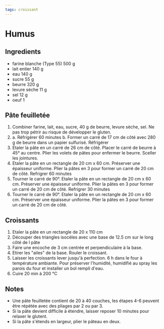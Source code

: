 ```yaml
---
tags: croissant
---
```


# Humus
## Ingredients
- farine blanche (Type 55)	  500	 g 
- lait entier				  140    g
- eau						  140    g
- sucre						   55	 g
- beurre					  320	 g
- levure sèche				   11	 g
- sel						   12	 g
- oeuf							1

## Pâte feuilletée
1. Combiner farine, lait, eau, sucre, 40 g de beurre, levure sèche, sel. Ne pas trop pétrir au risque de développer le gluten.
2. a. Réfrigérer 60 minutes
   b. Former un carré de 17 cm  de côté avec 280 g de beurre dans un papier sulfurisé. Réfrigérer 
3. Etaler la pâte en un carré de 26 cm de côté. Placer le carré de beurre à 45° au centre. Plier les volets de pâtes pour enfermer le beurre. Sceller les jointures.
4. Etaler la pâte en un rectangle de 20 cm x 60 cm. Préserver une épaisseur uniforme. Plier la pâtes en 3 pour former un carré de 20 cm de côté. Refrigrer 60 minutes
5. Tourner le carré de 90°. Etaler la pâte en un rectangle de 20 cm x 60 cm. Préserver une épaisseur uniforme. Plier la pâtes en 3 pour former un carré de 20 cm de côté. Refrigrer 30 minutes
6. Tourner le carré de 90°. Etaler la pâte en un rectangle de 20 cm x 60 cm. Préserver une épaisseur uniforme. Plier la pâtes en 3 pour former un carré de 20 cm de côté.

## Croissants
1. Etaler la pâte en un rectangle de 20 x 110 cm
2. Découper des triangles isocèles avec une base de 12.5 cm sur le long côté de l pâte
3. Faire une encoche de 3 cm centrée et perpendiculaire à la base.
4. Etirer les "ailes" de la base. Rouler le croissant.
6. Laisser les croissants lever jusqu'à perfection. 6 h dans le four à température ambiante. Pour préserver l'humidité, humidifié au spray les parois du four et installer un bol rempli d'eau.
7. Cuire 20 min à 200 °C

## Notes
- Une pâte feuilletée contient de 20 à 40 couches, les étapes 4-6 peuvent être répétée avec des pliages par 2 ou par 3.
- Si la pâte devient difficile à étendre, laisser reposer 10 minutes pour relaxer le glutent.
- Si la pâte s'étends en largeur, plier le pâteau en deux.
